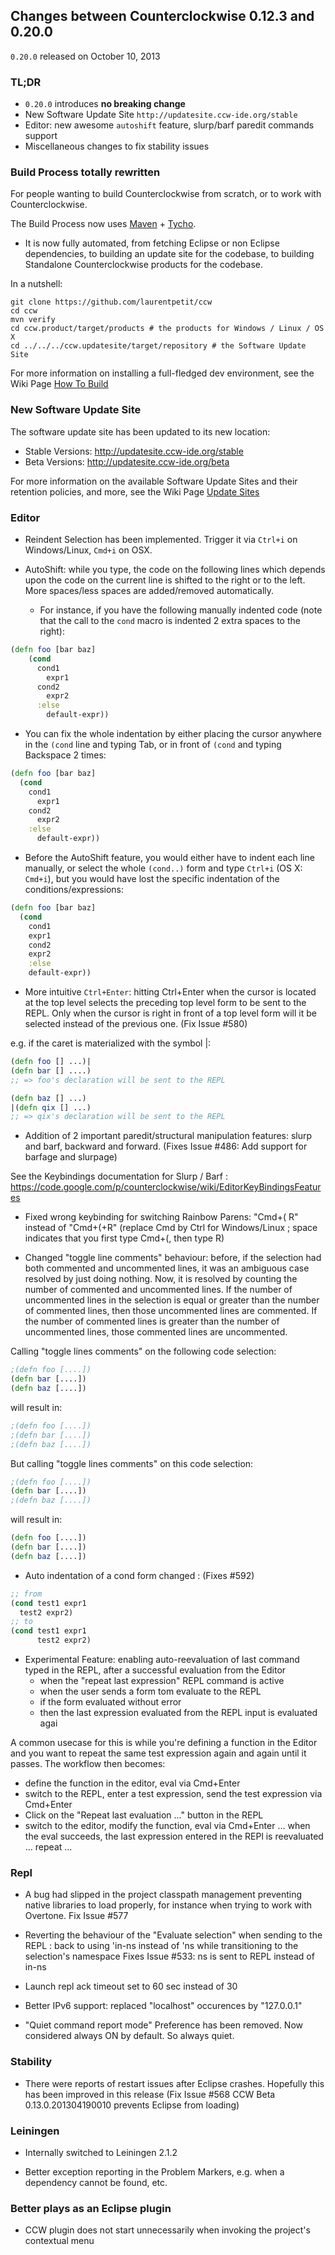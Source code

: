 ## Changes between Counterclockwise 0.12.3 and 0.20.0

`0.20.0` released on October 10, 2013

### TL;DR

- `0.20.0` introduces **no breaking change**
- New Software Update Site `http://updatesite.ccw-ide.org/stable`
- Editor: new awesome `autoshift` feature, slurp/barf paredit commands support
- Miscellaneous changes to fix stability issues

### Build Process totally rewritten

For people wanting to build Counterclockwise from scratch, or to work with Counterclockwise.

The Build Process now uses [Maven](http://maven.apache.org) + [Tycho](http://www.eclipse.org/tycho).

- It is now fully automated, from fetching Eclipse or non Eclipse dependencies, to building an update site for the codebase, to building Standalone Counterclockwise products for the codebase.

In a nutshell:

``` 
git clone https://github.com/laurentpetit/ccw
cd ccw
mvn verify
cd ccw.product/target/products # the products for Windows / Linux / OS X
cd ../../../ccw.updatesite/target/repository # the Software Update Site 
```

For more information on installing a full-fledged dev environment, see the Wiki Page [How To Build](https://code.google.com/p/counterclockwise/wiki/HowToBuild)

### New Software Update Site

The software update site has been updated to its new location:
- Stable Versions: http://updatesite.ccw-ide.org/stable
- Beta Versions: http://updatesite.ccw-ide.org/beta

For more information on the available Software Update Sites and their retention policies, and more, see the Wiki Page [Update Sites](https://code.google.com/p/counterclockwise/wiki/UpdateSites)

### Editor

- Reindent Selection has been implemented. Trigger it via `Ctrl+i` on Windows/Linux, `Cmd+i` on OSX.

- AutoShift: while you type, the code on the following lines which depends upon the code on the current line is shifted to the right or to the left. More spaces/less spaces are added/removed automatically.
  - For instance, if you have the following manually indented code (note that the call to the `cond` macro is indented 2 extra spaces to the right):

``` clojure
(defn foo [bar baz]
    (cond
      cond1
        expr1
      cond2
        expr2
      :else
        default-expr))
```
  - You can fix the whole indentation by either placing the cursor anywhere in the `(cond` line and typing Tab, or in front of `(cond` and typing Backspace 2 times:

``` clojure
(defn foo [bar baz]
  (cond
    cond1
      expr1
    cond2
      expr2
    :else
      default-expr))
```

  - Before the AutoShift feature, you would either have to indent each line manually, or select the whole `(cond..)` form and type `Ctrl+i` (OS X: `Cmd+i`), but you would have lost the specific indentation of the conditions/expressions:

``` clojure
(defn foo [bar baz]
  (cond
    cond1
    expr1
    cond2
    expr2
    :else
    default-expr))
```

- More intuitive `Ctrl+Enter`: hitting Ctrl+Enter when the cursor is located at the top level selects the preceding top level form to be sent to the REPL. Only when the cursor is right in front of a top level form will it be selected instead of the previous one. (Fix Issue #580)

e.g. if the caret is materialized with the symbol |:

``` clojure
(defn foo [] ...)|
(defn bar [] ....)
;; => foo's declaration will be sent to the REPL

(defn baz [] ...)
|(defn qix [] ...)
;; => qix's declaration will be sent to the REPL
```

- Addition of 2 important paredit/structural manipulation features: slurp and barf, backward and forward. (Fixes Issue #486: Add support for barfage and slurpage)

See the Keybindings documentation for Slurp / Barf : https://code.google.com/p/counterclockwise/wiki/EditorKeyBindingsFeatures

- Fixed wrong keybinding for switching Rainbow Parens: "Cmd+( R" instead of "Cmd+(+R" (replace Cmd by Ctrl for Windows/Linux ; space indicates that you first type Cmd+(, then type R)

- Changed "toggle line comments" behaviour: before, if the selection had both commented and uncommented lines, it was an ambiguous case resolved by just doing nothing. Now, it is resolved by counting the number of commented and uncommented lines. If the number of uncommented lines in the selection is equal or greater than the number of commented lines, then those uncommented lines are commented. If the number of commented lines is greater than the number of uncommented lines, those commented lines are uncommented.

Calling "toggle lines comments" on the following code selection:

``` clojure
;(defn foo [....])
(defn bar [....])
(defn baz [....])
```

will result in:

``` clojure
;(defn foo [....])
;(defn bar [....])
;(defn baz [....])
```

But calling "toggle lines comments" on this code selection:

``` clojure
;(defn foo [....])
(defn bar [....])
;(defn baz [....])
```

will result in:

``` clojure
(defn foo [....])
(defn bar [....])
(defn baz [....])
```

- Auto indentation of a cond form changed : (Fixes #592)
``` clojure 
;; from 
(cond test1 expr1
  test2 expr2)
;; to
(cond test1 expr1
      test2 expr2)
```

- Experimental Feature: enabling auto-reevaluation of last command typed in the REPL, after a successful evaluation from the Editor
  - when the "repeat last expression" REPL command is active
  - when the user sends a form tom evaluate to the REPL
  - if the form evaluated without error
  - then the last expression evaluated from the REPL input is evaluated agai

A common usecase for this is while you're defining a function in the Editor and you want to repeat the same test expression again and again until it passes. The workflow then becomes:
- define the function in the editor, eval via Cmd+Enter
- switch to the REPL, enter a test expression, send the test expression via Cmd+Enter
- Click on the "Repeat last evaluation ..." button in the REPL
- switch to the editor, modify the function, eval via Cmd+Enter ... when the eval succeeds, the last expression entered in the REPl is reevaluated ... repeat ...


### Repl 

- A bug had slipped in the project classpath management preventing native libraries to load properly, for instance when trying to work with Overtone. Fix Issue #577 

- Reverting the behaviour of the "Evaluate selection" when sending to the REPL : back to using 'in-ns instead of 'ns while transitioning to the selection's namespace
Fixes Issue #533: ns is sent to REPL instead of in-ns

- Launch repl ack timeout set to 60 sec instead of 30

- Better IPv6 support: replaced "localhost" occurences by "127.0.0.1"

- "Quiet command report mode" Preference has been removed. Now considered always ON by default. So always quiet.

### Stability

- There were reports of restart issues after Eclipse crashes. Hopefully this has been improved in this release (Fix Issue #568	CCW Beta 0.13.0.201304190010 prevents Eclipse from loading)

### Leiningen

- Internally switched to Leiningen 2.1.2

- Better exception reporting in the Problem Markers, e.g. when a dependency cannot be found, etc.

### Better plays as an Eclipse plugin

- CCW plugin does not start unnecessarily when invoking the project's contextual menu

